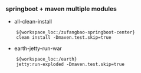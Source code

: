 ### springboot + maven multiple modules

*  all-clean-install

```
	${workspace_loc:/zufangbao-springboot-center}
	clean install -Dmaven.test.skip=true
```

* earth-jetty-run-war

```
	${workspace_loc:/earth}
	jetty:run-exploded -Dmaven.test.skip=true
```
